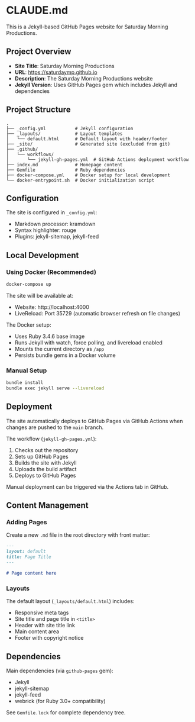 # CLAUDE.md

This is a Jekyll-based GitHub Pages website for Saturday Morning Productions.

## Project Overview

- **Site Title**: Saturday Morning Productions
- **URL**: https://saturdaymp.github.io
- **Description**: The Saturday Morning Productions website
- **Jekyll Version**: Uses GitHub Pages gem which includes Jekyll and dependencies

## Project Structure

```
.
├── _config.yml           # Jekyll configuration
├── _layouts/             # Layout templates
│   └── default.html      # Default layout with header/footer
├── _site/                # Generated site (excluded from git)
├── .github/
│   └── workflows/
│       └── jekyll-gh-pages.yml  # GitHub Actions deployment workflow
├── index.md              # Homepage content
├── Gemfile               # Ruby dependencies
├── docker-compose.yml    # Docker setup for local development
└── docker-entrypoint.sh  # Docker initialization script
```

## Configuration

The site is configured in `_config.yml`:
- Markdown processor: kramdown
- Syntax highlighter: rouge
- Plugins: jekyll-sitemap, jekyll-feed

## Local Development

### Using Docker (Recommended)

```bash
docker-compose up
```

The site will be available at:
- Website: http://localhost:4000
- LiveReload: Port 35729 (automatic browser refresh on file changes)

The Docker setup:
- Uses Ruby 3.4.6 base image
- Runs Jekyll with watch, force polling, and livereload enabled
- Mounts the current directory as `/app`
- Persists bundle gems in a Docker volume

### Manual Setup

```bash
bundle install
bundle exec jekyll serve --livereload
```

## Deployment

The site automatically deploys to GitHub Pages via GitHub Actions when changes are pushed to the `main` branch.

The workflow (`jekyll-gh-pages.yml`):
1. Checks out the repository
2. Sets up GitHub Pages
3. Builds the site with Jekyll
4. Uploads the build artifact
5. Deploys to GitHub Pages

Manual deployment can be triggered via the Actions tab in GitHub.

## Content Management

### Adding Pages

Create a new `.md` file in the root directory with front matter:

```markdown
---
layout: default
title: Page Title
---

# Page content here
```

### Layouts

The default layout (`_layouts/default.html`) includes:
- Responsive meta tags
- Site title and page title in `<title>`
- Header with site title link
- Main content area
- Footer with copyright notice

## Dependencies

Main dependencies (via `github-pages` gem):
- Jekyll
- jekyll-sitemap
- jekyll-feed
- webrick (for Ruby 3.0+ compatibility)

See `Gemfile.lock` for complete dependency tree.
